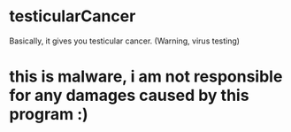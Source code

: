 # testicularCancer
Basically, it gives you testicular cancer. (Warning, virus testing)


# this is malware, i am not responsible for any damages caused by this program :)
